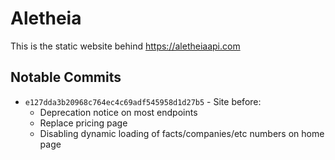 # Aletheia
This is the static website behind https://aletheiaapi.com

## Notable Commits
- `e127dda3b20968c764ec4c69adf545958d1d27b5` - Site before:
    - Deprecation notice on most endpoints
    - Replace pricing page
    - Disabling dynamic loading of facts/companies/etc numbers on home page